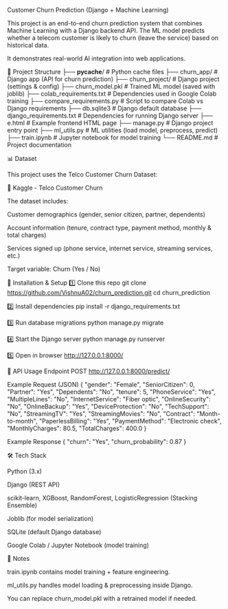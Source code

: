 Customer Churn Prediction (Django + Machine Learning)

This project is an end-to-end churn prediction system that combines Machine Learning with a Django backend API.
The ML model predicts whether a telecom customer is likely to churn (leave the service) based on historical data.

It demonstrates real-world AI integration into web applications.

📂 Project Structure
├── __pycache__/                  # Python cache files
├── churn_app/                    # Django app (API for churn prediction)
├── churn_project/                # Django project (settings & config)
├── churn_model.pkl               # Trained ML model (saved with joblib)
├── colab_requirements.txt        # Dependencies used in Google Colab training
├── compare_requirements.py       # Script to compare Colab vs Django requirements
├── db.sqlite3                    # Django default database
├── django_requirements.txt       # Dependencies for running Django server
├── e.html                        # Example frontend HTML page
├── manage.py                     # Django project entry point
├── ml_utils.py                   # ML utilities (load model, preprocess, predict)
├── train.ipynb                   # Jupyter notebook for model training
└── README.md                     # Project documentation

📊 Dataset

This project uses the Telco Customer Churn Dataset:

🔗 Kaggle - Telco Customer Churn

The dataset includes:

Customer demographics (gender, senior citizen, partner, dependents)

Account information (tenure, contract type, payment method, monthly & total charges)

Services signed up (phone service, internet service, streaming services, etc.)

Target variable: Churn (Yes / No)

🚀 Installation & Setup
1️⃣ Clone this repo
git clone https://github.com/VishnuA02/churn_prediction.git
cd churn_prediction

2️⃣ Install dependencies
pip install -r django_requirements.txt

3️⃣ Run database migrations
python manage.py migrate

4️⃣ Start the Django server
python manage.py runserver

5️⃣ Open in browser
http://127.0.0.1:8000/

📡 API Usage
Endpoint
POST http://127.0.0.1:8000/predict/

Example Request (JSON)
{
  "gender": "Female",
  "SeniorCitizen": 0,
  "Partner": "Yes",
  "Dependents": "No",
  "tenure": 5,
  "PhoneService": "Yes",
  "MultipleLines": "No",
  "InternetService": "Fiber optic",
  "OnlineSecurity": "No",
  "OnlineBackup": "Yes",
  "DeviceProtection": "No",
  "TechSupport": "No",
  "StreamingTV": "Yes",
  "StreamingMovies": "No",
  "Contract": "Month-to-month",
  "PaperlessBilling": "Yes",
  "PaymentMethod": "Electronic check",
  "MonthlyCharges": 80.5,
  "TotalCharges": 400.0
}

Example Response
{
  "churn": "Yes",
  "churn_probability": 0.87
}

🛠 Tech Stack

Python (3.x)

Django (REST API)

scikit-learn, XGBoost, RandomForest, LogisticRegression (Stacking Ensemble)

Joblib (for model serialization)

SQLite (default Django database)

Google Colab / Jupyter Notebook (model training)

📌 Notes

train.ipynb contains model training + feature engineering.

ml_utils.py handles model loading & preprocessing inside Django.

You can replace churn_model.pkl with a retrained model if needed.
